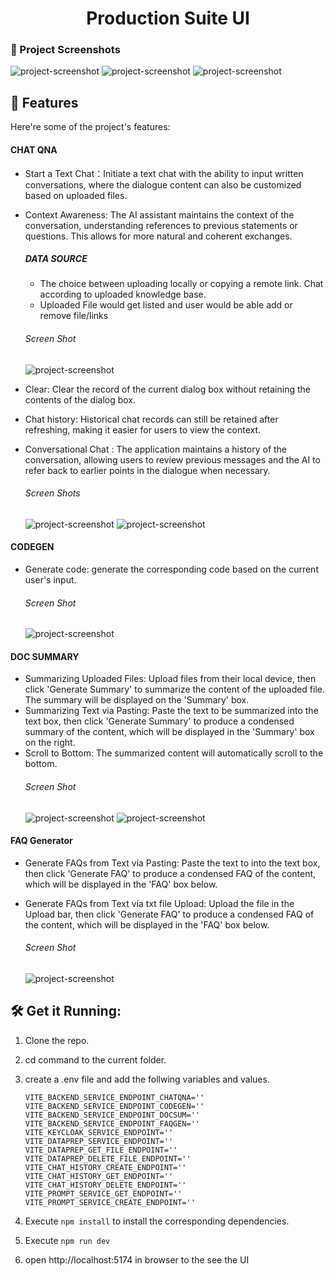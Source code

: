 <h1 align="center" id="title"> Production Suite UI</h1>

### 📸 Project Screenshots

![project-screenshot](../../../assets/img/chat_qna_init.png)
![project-screenshot](../../../assets/img/chat_qna_init.png)
![project-screenshot](../../../assets/img/Login_page.png)

<h2>🧐 Features</h2>

Here're some of the project's features:
#### CHAT QNA
- Start a Text Chat：Initiate a text chat with the ability to input written conversations, where the dialogue content can also be customized based on uploaded files.
- Context Awareness: The AI assistant maintains the context of the conversation, understanding references to previous statements or questions. This allows for more natural and coherent exchanges.
   ##### DATA SOURCE
   - The choice between uploading locally or copying a remote link. Chat according to uploaded knowledge base.
   - Uploaded File would get listed and user would be able add or remove file/links

   ###### Screen Shot
   ![project-screenshot](../../../assets/img/data_source.png)

- Clear: Clear the record of the current dialog box without retaining the contents of the dialog box.
- Chat history: Historical chat records can still be retained after refreshing, making it easier for users to view the context.
- Conversational Chat : The application maintains a history of the conversation, allowing users to review previous messages and the AI to refer back to earlier points in the dialogue when necessary.
   ###### Screen Shots
   ![project-screenshot](../../../assets/img/chat_qna_init.png)
   ![project-screenshot](../../../assets/img/chatqna_with_conversation.png)


#### CODEGEN

- Generate code: generate the corresponding code based on the current user's input.
   ###### Screen Shot
   ![project-screenshot](../../../assets/img/codegen.png)

#### DOC SUMMARY

- Summarizing Uploaded Files: Upload files from their local device, then click 'Generate Summary' to summarize the content of the uploaded file. The summary will be displayed on the 'Summary' box.
- Summarizing Text via Pasting: Paste the text to be summarized into the text box, then click 'Generate Summary' to produce a condensed summary of the content, which will be displayed in the 'Summary' box on the right.
- Scroll to Bottom: The summarized content will automatically scroll to the bottom.
   ###### Screen Shot
   ![project-screenshot](../../../assets/img/doc_summary_paste.png)
   ![project-screenshot](../../../assets/img/doc_summary_file.png)

#### FAQ Generator

- Generate FAQs from Text via Pasting: Paste the text to into the text box, then click 'Generate FAQ' to produce a condensed FAQ of the content, which will be displayed in the 'FAQ' box below.

- Generate FAQs from Text via txt file Upload: Upload the file in the Upload bar, then click 'Generate FAQ' to produce a condensed FAQ of the content, which will be displayed in the 'FAQ' box below.
   ###### Screen Shot
   ![project-screenshot](../../../assets/img/faq_generator.png)




<h2>🛠️ Get it Running:</h2>

1. Clone the repo.

2. cd command to the current folder.

3. create a .env file and add the follwing variables and values.
   ```env
   VITE_BACKEND_SERVICE_ENDPOINT_CHATQNA=''
   VITE_BACKEND_SERVICE_ENDPOINT_CODEGEN=''
   VITE_BACKEND_SERVICE_ENDPOINT_DOCSUM=''
   VITE_BACKEND_SERVICE_ENDPOINT_FAQGEN=''
   VITE_KEYCLOAK_SERVICE_ENDPOINT=''
   VITE_DATAPREP_SERVICE_ENDPOINT=''
   VITE_DATAPREP_GET_FILE_ENDPOINT=''
   VITE_DATAPREP_DELETE_FILE_ENDPOINT=''
   VITE_CHAT_HISTORY_CREATE_ENDPOINT=''
   VITE_CHAT_HISTORY_GET_ENDPOINT=''
   VITE_CHAT_HISTORY_DELETE_ENDPOINT=''
   VITE_PROMPT_SERVICE_GET_ENDPOINT=''
   VITE_PROMPT_SERVICE_CREATE_ENDPOINT=''
   ```
4. Execute `npm install` to install the corresponding dependencies.

5. Execute `npm run dev` 

6. open http://localhost:5174 in browser to the see the UI
